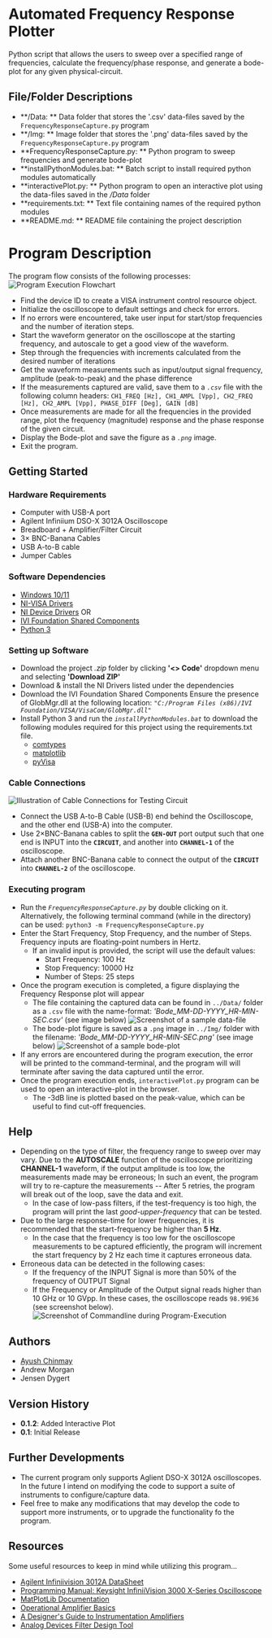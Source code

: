 # Automated Frequency Response Plotter
Python script that allows the users to sweep over a specified range of frequencies, calculate the frequency/phase response, and generate a bode-plot for any given physical-circuit.

## File/Folder Descriptions
* **/Data: ** Data folder that stores the '.csv' data-files saved by the `FrequencyResponseCapture.py` program
* **/Img: ** Image folder that stores the '.png' data-files saved by the `FrequencyResponseCapture.py` program
* **FrequencyResponseCapture.py: ** Python program to sweep frequencies and generate bode-plot
* **installPythonModules.bat: ** Batch script to install required python modules automatically
* **interactivePlot.py: ** Python program to open an interactive plot using the data-files saved in the */Data* folder
* **requirements.txt: ** Text file containing names of the required python modules
* **README.md: ** README file containing the project description

# Program Description
The program flow consists of the following processes:
![Program Execution Flowchart](https://github.com/ayushchinmay/AutomatedFrequencyResponsePlotter/blob/main/readme_references/program-flow.png)
* Find the device ID to create a VISA instrument control resource object.
* Initialize the oscilloscope to default settings and check for errors.
* If no errors were encountered, take user input for start/stop frequencies and the number of iteration steps.
* Start the waveform generator on the oscilloscope at the starting frequency, and autoscale to get a good view of the waveform.
* Step through the frequencies with increments calculated from the desired number of iterations
* Get the waveform measurements such as input/output signal frequency, amplitude (peak-to-peak) and the phase difference
* If the measurements captured are valid, save them to a *`.csv`* file with the following column headers:
       `CH1_FREQ [Hz], CH1_AMPL [Vpp], CH2_FREQ [Hz], CH2_AMPL [Vpp], PHASE_DIFF [Deg], GAIN [dB]`
* Once measurements are made for all the frequencies in the provided range, plot the frequency (magnitude) response and the phase response of the given circuit.
* Display the Bode-plot and save the figure as a *`.png`* image.
* Exit the program.

## Getting Started

### Hardware Requirements
* Computer with USB-A port
* Agilent Infiniium DSO-X 3012A Oscilloscope
* Breadboard + Amplifier/Filter Circuit
* 3× BNC-Banana Cables
* USB A-to-B cable
* Jumper Cables

### Software Dependencies
* [Windows 10/11](https://www.microsoft.com/software-download/windows11)
* [NI-VISA Drivers](https://www.ni.com/en/support/downloads/drivers/download.ni-visa.html#494653)
* [NI Device Drivers](https://www.ni.com/en/support/downloads/drivers/download.ni-device-drivers.html#327643)
     OR
* [IVI Foundation Shared Components](https://www.ivifoundation.org/downloads/SharedComponents.htm)
* [Python 3](https://www.python.org/downloads/)

### Setting up Software
* Download the project *.zip* folder by clicking **'<> Code'** dropdown menu and selecting **'Download ZIP'**
* Download & install the NI Drivers listed under the dependencies
* Download the IVI Foundation Shared Components
     Ensure the presence of GlobMgr.dll at the following location: *`"C:/Program Files (x86)/IVI Foundation/VISA/VisaCom/GlobMgr.dll"`*
*  Install Python 3 and run the *`installPythonModules.bat`* to download the following modules required for this project using the requirements.txt file.
    * [comtypes](https://pypi.org/project/comtypes/)
    * [matplotlib](https://pypi.org/project/matplotlib/)
    * [pyVisa](https://pypi.org/project/PyVISA/)

### Cable Connections
![Illustration of Cable Connections for Testing Circuit](https://github.com/ayushchinmay/AutomatedFrequencyResponsePlotter/blob/main/readme_references/cable-connection-illustration.png)
* Connect the USB A-to-B Cable (USB-B) end behind the Oscilloscope, and the other end (USB-A) into the computer.
* Use 2×BNC-Banana cables to split the **`GEN-OUT`** port output such that one end is INPUT into the **`CIRCUIT`**, and another into **`CHANNEL-1`** of the oscilloscope. 
* Attach another BNC-Banana cable to connect the output of the **`CIRCUIT`** into **`CHANNEL-2`** of the oscilloscope.

### Executing program
* Run the *`FrequencyResponseCapture.py`* by double clicking on it.
    Alternatively, the following terminal command (while in the directory) can be used: ```python3 -m FrequencyResponseCapture.py```
* Enter the Start Frequency, Stop Frequency, and the number of Steps. Frequency inputs are floating-point numbers in Hertz.
    * If an invalid input is provided, the script will use the default values: 
        * Start Frequency: 100 Hz
        * Stop Frequency: 10000 Hz
        * Number of Steps: 25 steps
* Once the program execution is completed, a figure displaying the Frequency Response plot will appear
    * The file containing the captured data can be found in `../Data/` folder as a `.csv` file with the name-format: *'Bode_MM-DD-YYYY_HR-MIN-SEC.csv'* (see image below)
![Screenshot of a sample data-file](https://github.com/ayushchinmay/AutomatedFrequencyResponsePlotter/blob/main/readme_references/data-file-example.png)
    * The bode-plot figure is saved as a `.png` image in `../Img/` folder with the filename: *'Bode_MM-DD-YYYY_HR-MIN-SEC.png'* (see image below)
![Screenshot of a sample bode-plot](https://github.com/ayushchinmay/AutomatedFrequencyResponsePlotter/blob/main/readme_references/bode-plot-example.png)
* If any errors are encountered during the program execution, the error will be printed to the command-terminal, and the program will will terminate after saving the data captured until the error.
* Once the program execution ends, `interactivePlot.py` program can be used to open an interactive-plot in the browser.
    * The -3dB line is plotted based on the peak-value, which can be useful to find cut-off frequencies.

## Help
* Depending on the type of filter, the frequency range to sweep over may vary. Due to the **AUTOSCALE** function of the oscilloscope prioritizing **CHANNEL-1** waveform, if the output amplitude is too low, the measurements made may be erroneous; In such an event, the program will try to re-capture the measurements -- After 5 retries, the program will break out of the loop, save the data and exit.
    * In the case of low-pass filters, if the test-frequency is too high, the program will print the last *good-upper-frequency* that can be tested.
* Due to the large response-time for lower frequencies, it is recommended that the start-frequency be higher than **5 Hz**. 
    * In the case that the frequency is too low for the oscilloscope measurements to be captured efficiently, the program will increment the start frequency by 2 Hz each time it captures erroneous  data.
* Erroneous data can be detected in the following cases:
    * If the frequency of the INPUT Signal is more than 50% of the frequency of OUTPUT Signal
    * If the Frequency or Amplitude of the Output signal reads higher than 10 GHz or 10 GVpp. In these cases, the oscilloscope reads `98.99E36` (see screenshot below).
![Screenshot of Commandline during Program-Execution](https://github.com/ayushchinmay/AutomatedFrequencyResponsePlotter/blob/main/readme_references/program-execution-example.png)

## Authors
- [Ayush Chinmay](https://github.com/ayushchinmay)
- Andrew Morgan
- Jensen Dygert

## Version History
* **0.1.2**: Added Interactive Plot
* **0.1**: Initial Release

## Further Developments
* The current program only supports Aglient DSO-X 3012A oscilloscopes. In the future I intend on modifying the code to support a suite of instruments to configure/capture data.
* Feel free to make any modifications that may develop the code to support more instruments, or to upgrade the functionality fo the program.

## Resources
Some useful resources to keep in mind while utilizing this program...
* [Agilent Infiniivision 3012A DataSheet](https://www.keysight.com/nl/en/support/DSOX3012A/oscilloscope-100-mhz-2-channels.html)
* [Programming Manual: Keysight InfiniiVision 3000 X-Series Oscilloscope](https://www.keysight.com/us/en/assets/9018-06894/programming-guides/9018-06894.pdf)
* [MatPlotLib Documentation](https://matplotlib.org/stable/index.html)
* [Operational Amplifier Basics](https://www.electronics-tutorials.ws/opamp/opamp_1.html)
* [A Designer's Guide to Instrumentation Amplifiers](https://www.analog.com/media/en/training-seminars/design-handbooks/designers-guide-instrument-amps-complete.pdf)
* [Analog Devices Filter Design Tool](https://tools.analog.com/en/filterwizard/)
